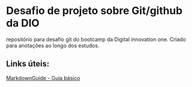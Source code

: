 # Desafio de projeto sobre Git/github da DIO
repositório para desafio git do bootcamp da Digital innovation one.
Criado para anotações ao longo dos estudos.

## Links úteis:
[MarkdownGuide - Guia básico](https://www.markdownguide.org/basic-syntax/)


